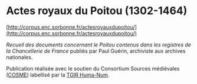 # Actes royaux du Poitou (1302-1464)

[http://corpus.enc.sorbonne.fr/actesroyauxdupoitou/](http://corpus.enc.sorbonne.fr/actesroyauxdupoitou/)

*Recueil des documents concernant le Poitou contenus dans les registres de la Chancellerie de France* publiés par Paul Guérin, archiviste aux archives nationales.

Publication réalisée avec le soutien du Consortium Sources médiévales ([COSME](https://cosme.hypotheses.org/)) labellisé par la [TGIR Huma-Num](https://www.huma-num.fr/).
